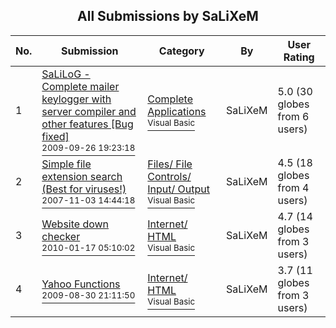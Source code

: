 ﻿<div align="center">

## All Submissions by SaLiXeM

</div>

No.  | Submission | Category | By   | User Rating
---- | ---------- | -------- | ---- | -----------
1 | [SaLiLoG \- Complete mailer keylogger with server compiler and other features \[Bug fixed\]<br /><sup>2009-09-26 19:23:18</sup>](https://github.com/Planet-Source-Code/salixem-salilog-complete-mailer-keylogger-with-server-compiler-and-other-features-bug-fixe__1-72490) | [Complete Applications<br /><sup>Visual Basic</sup>](../ByCategory/complete-applications__1-27.md) | SaLiXeM | 5.0 (30 globes from 6 users)
2 | [Simple file extension search \(Best for viruses\!\)<br /><sup>2007-11-03 14:44:18</sup>](https://github.com/Planet-Source-Code/salixem-simple-file-extension-search-best-for-viruses__1-72484) | [Files/ File Controls/ Input/ Output<br /><sup>Visual Basic</sup>](../ByCategory/files-file-controls-input-output__1-3.md) | SaLiXeM | 4.5 (18 globes from 4 users)
3 | [Website down checker<br /><sup>2010-01-17 05:10:02</sup>](https://github.com/Planet-Source-Code/salixem-website-down-checker__1-72844) | [Internet/ HTML<br /><sup>Visual Basic</sup>](../ByCategory/internet-html__1-34.md) | SaLiXeM | 4.7 (14 globes from 3 users)
4 | [Yahoo Functions<br /><sup>2009-08-30 21:11:50</sup>](https://github.com/Planet-Source-Code/salixem-yahoo-functions__1-72416) | [Internet/ HTML<br /><sup>Visual Basic</sup>](../ByCategory/internet-html__1-34.md) | SaLiXeM | 3.7 (11 globes from 3 users)
